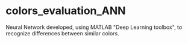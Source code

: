 # colors_evaluation_ANN
Neural Network developed, using MATLAB "Deep Learning toolbox", to recognize differences between similar colors.
